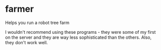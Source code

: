 # farmer
Helps you run a robot tree farm

I wouldn't recommend using these programs - they were some of my first on the server and they are way less sophisticated than the others. Also, they don't work well.
